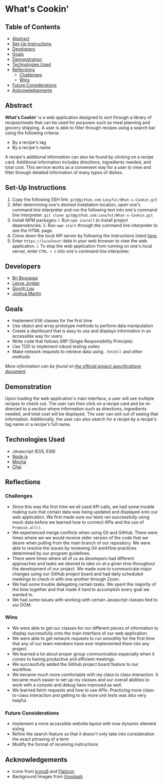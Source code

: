 # What's Cookin'

## Table of Contents

  * [Abstract](#abstract)
  * [Set-Up Instructions](#set-up-instructions)
  * [Developers](#developers)
  * [Goals](#goals)
  * [Demonstration](#demonstration)
  * [Technologies Used](#technologies-used)
  * [Reflections](#reflections)
    + [Challenges](#challenges)
    + [Wins](#wins)
  * [Future Considerations](#future-considerations)
  * [Acknowledgements](#acknowledgements)

## Abstract
**What's Cookin'** is a web application designed to sort through a library of recipes/meals that can be used for purposes such as meal planning and grocery shipping. A user is able to filter through recipes using a search bar using the following criteria:
- By a recipe's tag
- By a recipe's name

A recipe's additional information can also be found by clicking on a recipe card. Additional information includes directions, ingredients needed, and total cost. This service works as a convenient way for a user to view and filter through detailed information of many types of dishes.

## Set-Up Instructions
1. Copy the following SSH link: `git@github.com:Lexyful/What-s-Cookin.git`
2. After determining one's desired installation location, open one's command line interpreter and run the following text into one's command line interpreter: `git clone git@github.com:Lexyful/What-s-Cookin.git`
3. Install NPM packages:
  i. Run `npm install` to install project dependencies.
  ii. Run `npm start` through the command line interpreter to see the HTML page.
4. Clone down the local API server by following the instructions listed [here](https://github.com/turingschool-examples/whats-cookin-api).
5. Enter `https://localhost:8080` in your web browser to view the web application.
  i. To stop the web application from running on one's local server, enter `CTRL + C` into one's command line interpreter.

## Developers
- [Bri Bourassa](https://github.com/BriBourassa)
- [Lexye Jordan](https://github.com/Lexyful)
- [Quynh Luu](https://github.com/quynhtlluu)
- [Joshua Martin](https://github.com/jmartin777)

## Goals
- Implement ES6 classes for the first time
- Use object and array prototype methods to perform data manipulation
- Create a dashboard that is easy to use and displays information in an accessible way for users
- Write code that follows SRP (Single Responsibility Principle).
- Use TDD to implement robust testing suites
- Make network requests to retrieve data using `.fetch()` and other methods

*More information can be found on [the official project specifications document](https://frontend.turing.edu/projects/whats-cookin-part-one.html).*

## Demonstration
Upon loading the web application's main interface, a user will see multiple recipes to check out. The user can then click on a recipe card and be re-directed to a section where information such as directions, ingredients needed, and total cost will be displayed. The user can exit out of seeing that information. Additionally, the user can also search for a recipe by a recipe's tag name or a recipe's full name.

## Technologies Used
- Javascript (ES5, ES6)
- [Node.js](https://nodejs.org/en/)
- [Mocha](https://mochajs.org/)
- [Chai](https://www.chaijs.com/)

## Reflections
### Challenges
- Since this was the first time we all used API calls, we had some trouble making sure that certain data was being updated and displayed onto our web application. We first made sure our tests ran successfully using mock data before we learned how to connect APIs and the use of `Promise.all()`.
- We experienced merge conflicts when using Git and GitHub. There were times where we we would receive older version of the code that we desire when pulling from the main branch of our repository. We were able to resolve the issues by reviewing Git workflow practices determined by our program guidelines.
- There were times where all of us as developers had different approaches and tasks we desired to take on at a given time throughout the development of our project. We made sure to communicate major changes using our GitHub project board and had daily scheduled meetings to check in with one another through Zoom.
- We had some trouble delegating certain tasks. We spent the majority of the time together and that made it hard to accomplish every goal we wanted to.
- We had some issues with working with certain Javascript classes tied to our DOM.

### Wins
- We were able to get our classes for our different pieces of information to display successfully onto the main interface of our web application.
- We were able to get network requests to run smoothly for the first time that any of our team members have ever implemented them into any project.
- We learned a lot about proper group communication especially when it comes to having productive and efficient meetings.
- We successfully added the GitHub project board feature to our workflow.
- We became much more comfortable with my class to class interaction. It became much easier to set up my classes and our overall abilities to work with a console and debug have improved as well.
- We learned fetch requests and how to use APIs. Practicing more class-to-class interaction and getting to do more unit tests was also very helpful.

### Future Considerations
- Implement a more accessible website layout with now dynamic element sizing
- Refine the search feature so that it doesn't only take into consideration the exact phrasing of a term
- Modify the format of receiving instructions

## Acknowledgements
- Icons from [Icons8](https://icons8.com/) and [Flaticon](https://www.flaticon.com/)
- Background Images from [Unsplash](https://unsplash.com/)
